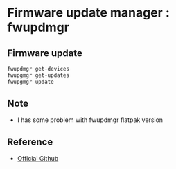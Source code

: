 # Firmware update manager : fwupdmgr

## Firmware update
```bash
fwupdmgr get-devices
fwupgmgr get-updates
fwupgmgr update
```

## Note

- I has some problem with fwupdmgr flatpak version

## Reference

- [Official Github](https://github.com/fwupd/fwupd)

